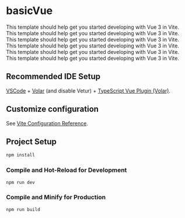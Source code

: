 # basicVue

This template should help get you started developing with Vue 3 in Vite.
This template should help get you started developing with Vue 3 in Vite.
This template should help get you started developing with Vue 3 in Vite.
This template should help get you started developing with Vue 3 in Vite.
This template should help get you started developing with Vue 3 in Vite.
This template should help get you started developing with Vue 3 in Vite.

## Recommended IDE Setup

[VSCode](https://code.visualstudio.com/) + [Volar](https://marketplace.visualstudio.com/items?itemName=Vue.volar) (and disable Vetur) + [TypeScript Vue Plugin (Volar)](https://marketplace.visualstudio.com/items?itemName=Vue.vscode-typescript-vue-plugin).

## Customize configuration

See [Vite Configuration Reference](https://vitejs.dev/config/).

## Project Setup

```sh
npm install
```

### Compile and Hot-Reload for Development

```sh
npm run dev
```

### Compile and Minify for Production

```sh
npm run build
```
